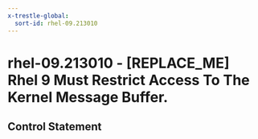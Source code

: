 ```yaml
---
x-trestle-global:
  sort-id: rhel-09.213010
---
```


# rhel-09.213010 - \[REPLACE_ME\] Rhel 9 Must Restrict Access To The Kernel Message Buffer.

## Control Statement
